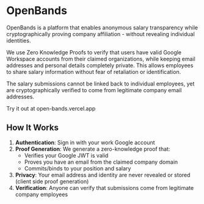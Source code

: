 # OpenBands

OpenBands is a platform that enables anonymous salary transparency while cryptographically proving company affiliation - without revealing individual identities.

We use Zero Knowledge Proofs to verify that users have valid Google Workspace accounts from their claimed organizations, while keeping email addresses and personal details completely private. This allows employees to share salary information without fear of retaliation or identification.

The salary submissions cannot be linked back to individual employees, yet are cryptographically verified to come from legitimate company email addresses.

Try it out at open-bands.vercel.app

## How It Works

1. **Authentication**: Sign in with your work Google account
2. **Proof Generation**: We generate a zero-knowledge proof that:
   - Verifies your Google JWT is valid
   - Proves you have an email from the claimed company domain
   - Commits/binds to your position and salary
3. **Privacy**: Your email address and identity are never revealed or stored (client side proof generation)
4. **Verification**: Anyone can verify that submissions come from legitimate company employees

